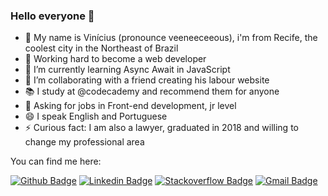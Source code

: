 ### Hello everyone 👋

- 📣 My name is Vinícius (pronounce veeneeceeous), i'm from Recife, the coolest city in the Northeast of Brazil
- 💪 Working hard to become a web developer
- 🌱 I’m currently learning Async Await in JavaScript
- 👯 I’m collaborating with a friend creating his labour website
- 📚 I study at @codecademy and recommend them for anyone
- 💬 Asking for jobs in Front-end development, jr level
- 😄 I speak English and Portuguese
- ⚡ Curious fact: I am also a lawyer, graduated in 2018 and willing to change my professional area

You can find me here: 

[![Github Badge](https://img.shields.io/badge/-Github-000?style=flat-square&logo=Github&logoColor=white&link=https://github.com/viniciusrma)](https://github.com/viniciusrma)
[![Linkedin Badge](https://img.shields.io/badge/-LinkedIn-blue?style=flat-square&logo=Linkedin&logoColor=white&link=https://www.linkedin.com/in/viniciusrma/)](https://www.linkedin.com/in/viniciusrma/)
[![Stackoverflow Badge](https://img.shields.io/badge/-Stackoverflow-4CA143?style=flat-square&logo=Stackoverflow&logoColor=white&link=https://pt.stackoverflow.com/users/196936/vin%c3%adcius-morais)](https://pt.stackoverflow.com/users/196936/vin%c3%adcius-morais)
[![Gmail Badge](https://img.shields.io/badge/-Gmail-c14438?style=flat-square&logo=Gmail&logoColor=white&link=mailto:viniciusrma.dev@gmail.com)](mailto:viniciusrma.dev@gmail.com)




